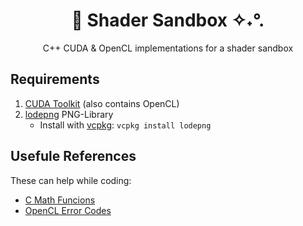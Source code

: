 <div align=center>
  <h1>💫 Shader Sandbox ✧˖°.</h1>
  C++ CUDA &amp; OpenCL implementations for a shader sandbox
</div>

## Requirements
1. [CUDA Toolkit](https://developer.nvidia.com/cuda-downloads) (also contains OpenCL)
2. [lodepng](https://github.com/lvandeve/lodepng) PNG-Library
   - Install with [vcpkg](https://vcpkg.io/en/): `vcpkg install lodepng`

## Usefule References
These can help while coding:
- [C Math Funcions](https://en.cppreference.com/w/c/numeric/math)
- [OpenCL Error Codes](https://github.com/KhronosGroup/OpenCL-Headers/blob/main/CL/cl.h#L195-L271)
